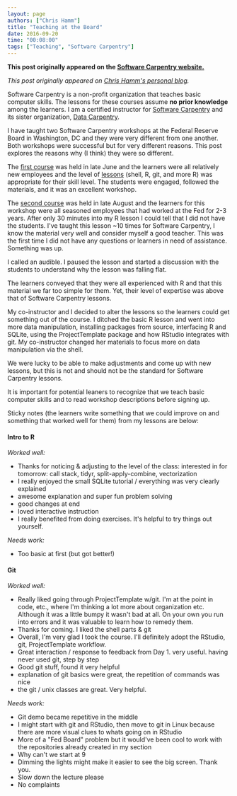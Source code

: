 ```yaml
---
layout: page
authors: ["Chris Hamm"]
title: "Teaching at the Board"
date: 2016-09-20
time: "00:08:00"
tags: ["Teaching", "Software Carpentry"]
---
```


<p><b>This post originally appeared on the <a href="https://software-carpentry.org/">Software Carpentry website.</a></b></p>


*This post originally appeared on [Chris Hamm's personal blog](http://pizzabeerandscience.blogspot.com/2016/09/the-board.html).*

Software Carpentry is a non-profit organization that teaches basic computer skills. The lessons for these courses assume **no prior knowledge** among the learners. I am a certified instructor for [Software Carpentry](https://software-carpentry.org/) and its sister organization, [Data Carpentry](http://www.datacarpentry.org/).

I have taught two Software Carpentry workshops at the Federal Reserve Board in Washington, DC and they were very different from one another. Both workshops were successful but for very different reasons. This post explores the reasons why (I think) they were so different.

The [first course](https://aurielfournier.github.io/2016-06-29-federal-reserve/) was held in late June and the learners were all relatively new employees and the level of [lessons](http://software-carpentry.org/lessons/) (shell, R, git, and more R) was appropriate for their skill level. The students were engaged, followed the materials, and it was an excellent workshop.

The [second course](https://rrlove.github.io/2016-08-24-federal-reserve/) was held in late August and the learners for this workshop were all seasoned employees that had worked at the Fed for 2-3 years. After only 30 minutes into my R lesson I could tell that I did not have the students. I've taught this lesson ~10 times for Software Carpentry, I know the material very well and consider myself a good teacher. This was the first time I did not have any questions or learners in need of assistance. Something was up.

I called an audible. I paused the lesson and started a discussion with the students to understand why the lesson was falling flat.

The learners conveyed that they were all experienced with R and that this material we far too simple for them. Yet, their level of expertise was above that of Software Carpentry lessons.

My co-instructor and I decided to alter the lessons so the learners could get something out of the course. I ditched the basic R lesson and went into more data manipulation, installing packages from source, interfacing R and SQLite, using the ProjectTemplate package and how RStudio integrates with git. My co-instructor changed her materials to focus more on data manipulation via the shell.

We were lucky to be able to make adjustments and come up with new lessons, but this is not and should not be the standard for Software Carpentry lessons.

It is important for potential leaners to recognize that we teach basic computer skills and to read workshop descriptions before signing up.

Sticky notes (the learners write something that we could improve on and something that worked well for them) from my lessons are below:

#### Intro to R

*Worked well:*

- Thanks for noticing & adjusting to the level of the class: interested in for tomorrow: call stack, tidyr, split-apply-combine, vectorization
- I really enjoyed the small SQLite tutorial / everything was very clearly explained
- awesome explanation and super fun problem solving
- good changes at end
- loved interactive instruction
- I really benefited from doing exercises. It's helpful to try things out yourself.

*Needs work:*

- Too basic at first (but got better!)

#### Git

*Worked well:*

- Really liked going through ProjectTemplate w/git. I'm at the point in code, etc., where I'm thinking a lot more about organization etc. Although it was a little bumpy it wasn't bad at all. On your own you run into errors and it was valuable to learn how to remedy them.
- Thanks for coming. I liked the shell parts & git
- Overall, I'm very glad I took the course. I'll definitely adopt the RStudio, git, ProjectTemplate workflow.
- Great interaction / response to feedback from Day 1. very useful. having never used git, step by step
- Good git stuff, found it very helpful
- explanation of git basics were great, the repetition of commands was nice
- the git / unix classes are great. Very helpful.

*Needs work:*

- Git demo became repetitive in the middle
- I might start with git and RStudio, then move to git in Linux because there are more visual clues to whats going on in RStudio
- More of a "Fed Board" problem but it would've been cool to work with the repositories already created in my section
- Why can't we start at 9
- Dimming the lights might make it easier to see the big screen. Thank you.
- Slow down the lecture please
- No complaints 
